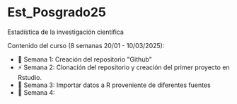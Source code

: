 # Est_Posgrado25
Estadística de la investigación científica

Contenido del curso (8 semanas 20/01 - 10/03/2025):

- :dart: Semana 1: Creación del repositorio "Github"
- :zap: Semana 2: Clonación del repositorio y creación del primer proyecto en Rstudio.
- :octopus: Semana 3: Importar datos a R proveniente de diferentes fuentes
- :dart: Semana 4: